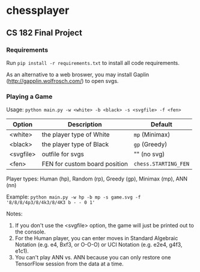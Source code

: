 # chessplayer
## CS 182 Final Project

### Requirements
Run `pip install -r requirements.txt` to install all code requirements.

As an alternative to a web broswer, you may install Gaplin (http://gapplin.wolfrosch.com/) to open svgs.

### Playing a Game
Usage: `python main.py -w <white> -b <black> -s <svgfile> -f <fen>`

| Option     | Description                   | Default              |
| ---------- | ----------------------------- | -------------------- |
| \<white>   | the player type of White      | `mp` (Minimax)       |
| \<black>   | the player type of Black      | `gp` (Greedy)        |
| \<svgfile> | outfile for svgs              | "" (no svg)          |
| \<fen>     | FEN for custom board position | `chess.STARTING_FEN` |

Player types: Human (hp), Random (rp), Greedy (gp), Minimax (mp), ANN (nn)

Example: `python main.py -w hp -b mp -s game.svg -f '8/8/8/4p3/8/4k3/8/4K3 b - - 0 1'`

Notes: 

1. If you don't use the \<svgfile> option, the game will just be printed out to the console.
2. For the Human player, you can enter moves in Standard Algebraic Notation (e.g. e4, Bxf3, or O-O-O) or UCI Notation (e.g. e2e4, g4f3, e1c1).
3. You can't play ANN vs. ANN because you can only restore one TensorFlow session from the data at a time.